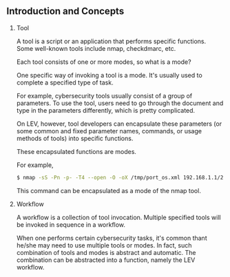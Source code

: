 ## Introduction and Concepts

1. Tool

   A tool is a script or an application that performs specific functions. Some well-known tools include nmap, checkdmarc, etc.

   Each tool consists of one or more modes, so what is a mode?

   One specific way of invoking a tool is a mode. It's usually used to complete a specified type of task.

   For example, cybersecurity tools usually consist of a group of parameters. To use the tool, users need to go through the document and type in the parameters differently, which is pretty complicated. 
   
   On LEV, however, tool developers can encapsulate these parameters (or some common and fixed parameter names, commands, or usage methods of tools) into specific functions.
   
   These encapsulated functions are modes. 

   For example,

   ```bash
   $ nmap -sS -Pn -p- -T4 --open -O -oX /tmp/port_os.xml 192.168.1.1/24
   ```

   This command can be encapsulated as a mode of the nmap tool.

2. Workflow

   A workflow is a collection of tool invocation. Multiple specified tools will be invoked in sequence in a workflow. 
   
   When one performs certain cybersecurity tasks, it's common thant he/she may need to use multiple tools or modes. In fact, such combination of tools and modes is abstract and automatic. The combination can be abstracted into a function, namely the LEV workflow.
  
